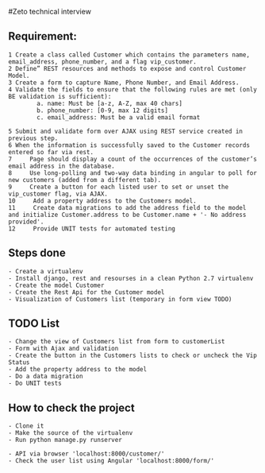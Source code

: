 #Zeto technical interview

## Requirement:
    1 Create a class called Customer which contains the parameters name, email_address, phone_number, and a flag vip_customer.
    2 Define” REST resources and methods to expose and control Customer Model.
    3 Create a form to capture Name, Phone Number, and Email Address.
    4 Validate the fields to ensure that the following rules are met (only BE validation is sufficient):
            a. name: Must be [a-z, A-Z, max 40 chars]
            b. phone_number: [0-9, max 12 digits]
            c. email_address: Must be a valid email format

    5 Submit and validate form over AJAX using REST service created in previous step.
    6 When the information is successfully saved to the Customer records entered so far via rest.
    7     Page should display a count of the occurrences of the customer’s email address in the database.
    8     Use long-polling and two-way data binding in angular to poll for new customers (added from a different tab).
    9     Create a button for each listed user to set or unset the vip_customer flag, via AJAX.
    10     Add a property address to the Customers model.
    11     Create data migrations to add the address field to the model and initialize Customer.address to be Customer.name + '- No address provided'.
    12     Provide UNIT tests for automated testing


## Steps done
    - Create a virtualenv
    - Install django, rest and resourses in a clean Python 2.7 virtualenv
    - Create the model Customer
    - Create the Rest Api for the Customer model
    - Visualization of Customers list (temporary in form view TODO)

## TODO List
    - Change the view of Customers list from form to customerList
    - Form with Ajax and validation
    - Create the button in the Customers lists to check or uncheck the Vip Status
    - Add the property address to the model
    - Do a data migration
    - Do UNIT tests


## How to check the project
    - Clone it
    - Make the source of the virtualenv
    - Run python manage.py runserver

    - API via browser 'localhost:8000/customer/'
    - Check the user list using Angular 'localhost:8000/form/'